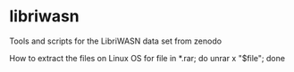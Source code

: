 # libriwasn
Tools and scripts for the LibriWASN data set from zenodo


How to extract the files on Linux OS
  for file in *.rar; do unrar x "$file"; done
